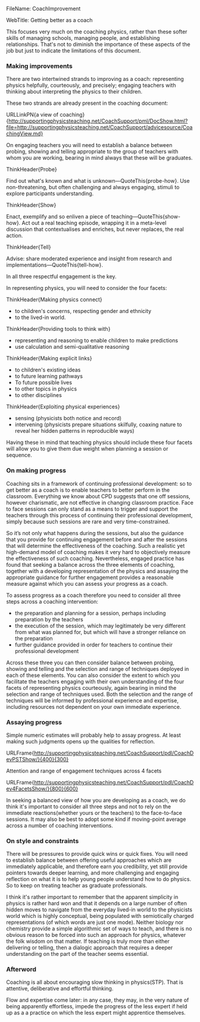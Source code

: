 FileName: CoachImprovement

WebTitle: Getting better as a coach

This focuses very much on the coaching physics, rather than these softer skills of managing schools, managing people, and establishing relationships. That's not to diminish the importance of these aspects of the job but just to indicate the limitations of this document.

### Making improvements

There are two intertwined strands to improving as a coach: representing physics helpfully, courteously, and precisely; engaging teachers with thinking about interpreting the physics to their children.

These two strands are already present in the coaching document:

URLLinkPN{a view of coaching}{http://supportingphysicsteaching.net/CoachSupport/pml/DocShow.html?file=http://supportingphysicsteaching.net/CoachSupport/advicesource/CoachingView.md}

On engaging teachers you will need to establish a balance between probing, showing and telling appropriate to the group of teachers with whom you are working, bearing in mind always that these will be graduates. 

ThinkHeader{Probe}

Find out what's known and what is unknown—QuoteThis{probe-how}.
Use non-threatening, but often challenging and always engaging, stimuli to explore participants understanding.

ThinkHeader{Show}

Enact, exemplify and so enliven a piece of teaching—QuoteThis{show-how}. Act out a real teaching episode, wrapping it in a meta-level discussion that contextualises and enriches, but never replaces, the real action.

ThinkHeader{Tell}

Advise: share moderated experience and insight from research and implementations—QuoteThis{tell-how}.

In all three respectful engagement is the key.

In representing physics, you will need to consider the four facets:

ThinkHeader{Making physics connect}

* to children's concerns, respecting gender and ethnicity
* to the lived-in world.

ThinkHeader{Providing tools to think with}

* representing and reasoning to enable children to make predictions
* use calculation and semi-qualitative reasoning

ThinkHeader{Making explicit links}

* to children's existing ideas
* to future learning pathways
* To future possible lives
* to other topics in physics
* to other disciplines

ThinkHeader{Exploiting physical experiences}

* sensing (physicists both notice and record)
* intervening (physicists prepare situations skilfully, coaxing nature to reveal her hidden patterns in reproducible ways)

Having these in mind that teaching physics should include these four facets will allow you to give them due weight  when planning a session or sequence.

### On making progress

Coaching sits in a framework of continuing professional development: so to get better as a coach is to enable teachers to better perform in the classroom. Everything we know about CPD suggests that one off sessions, however charismatic, are not effective in changing classroom practice. Face to face sessions can only stand as a means to trigger and support the teachers through this process of continuing their professional development, simply because such sessions are rare and very time-constrained. 

So it’s not only what happens during the sessions, but also the guidance that you provide for continuing engagement before and after the sessions that will determine the effectiveness of the coaching. Such a realistic yet high-demand model of coaching makes it very hard to objectively measure the effectiveness of such coaching. Nevertheless, engaged practice has found that seeking a balance across the three elements of coaching, together with a developing representation of the physics and assaying the appropriate guidance for further engagement provides a reasonable measure against which you can assess your progress as a coach.

To assess progress as a coach therefore you need to consider all three steps across a coaching intervention:

- the preparation and planning for a session, perhaps including preparation by the teachers
- the execution of the session, which may legitimately be very different from what was planned for, but which will have a stronger reliance on the preparation
- further guidance provided in order for teachers to continue their professional development

Across these three you can then consider balance between probing, showing and telling and the selection and range of techniques deployed in each of these elements. You can also consider the extent to which you facilitate the teachers engaging with their own understanding of the four facets of representing physics courteously, again bearing in mind the selection and range of techniques used. Both the selection and the range of techniques will be informed by professional experience and expertise, including resources not dependent on your own immediate experience.

### Assaying progress

Simple numeric estimates will probably help to assay progress. At least making such judgments opens up the qualities for reflection.

URLFrame{http://supportingphysicsteaching.net/CoachSupport/pdl/CoachDevPSTShow/}{400}{300}


Attention  and range of engagement techniques across 4 facets

URLFrame{http://supportingphysicsteaching.net/CoachSupport/pdl/CoachDev4FacetsShow/}{800}{600}

In seeking a balanced view of how you are developing as a coach, we do think it's important to consider all three steps and not to rely on the immediate reactions(whether yours or the teachers) to the face-to-face sessions. It may also be best  to  adopt some kind if moving-point average across a number of coaching interventions.

### On style and constraints

There will be pressures to provide quick wins or quick fixes. You will need to establish balance between offering useful approaches which are immediately applicable, and therefore earn you credibility, yet still provide pointers towards deeper learning, and more challenging and engaging reflection on what it is to help young people understand how to do physics. So to keep on treating teacher as graduate professionals.

I think it's rather important to remember that the apparent simplicity in physics is rather hard won and that it depends on a large number of often hidden moves to navigate from the everyday lived-in world to the physicists world which is highly conceptual, being populated with semiotically charged representations (of which words are just one mode).  Neither biology nor chemistry provide a simple algorithmic set of ways to teach, and there is no obvious reason to be forced into such an approach for physics, whatever the folk wisdom on that matter. If teaching is truly more than either delivering or telling, then a dialogic approach that requires a deeper understanding on the part of the teacher seems essential.

### Afterword

Coaching is all about encouraging slow thinking in physics(STP). That is attentive, deliberative and effortful thinking. 

Flow and expertise come later: in any case, they may, in the very nature of being apparently effortless, impede the progress of the less expert if held up as a a practice on which the less expert might  apprentice themselves.
